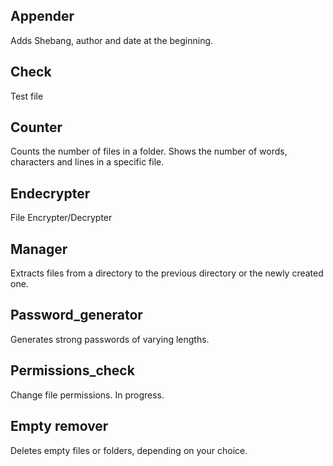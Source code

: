 ## Appender
Adds Shebang, author and date at the beginning.
## Check
Test file
## Counter
Counts the number of files in a folder. Shows the number of words, characters and lines in a specific file.
## Endecrypter
File Encrypter/Decrypter
## Manager
Extracts files from a directory to the previous directory or the newly created one.
## Password_generator
Generates strong passwords of varying lengths.
## Permissions_check
Change file permissions. In progress.
## Empty remover
Deletes empty files or folders, depending on your choice.


